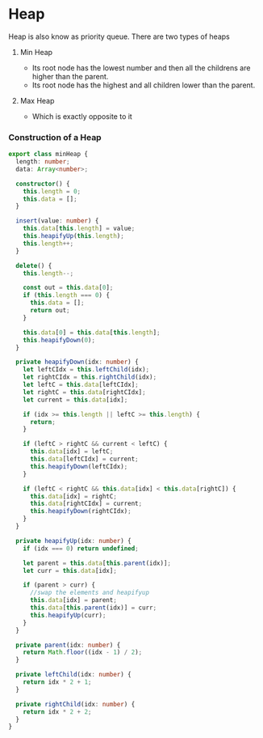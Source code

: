 # Heap

Heap is also know as priority queue. There are two types of heaps

1. Min Heap

   - Its root node has the lowest number and then all the childrens are higher than the parent.
   - Its root node has the highest and all children lower than the parent.

2. Max Heap
   - Which is exactly opposite to it

### Construction of a Heap

```typescript
export class minHeap {
  length: number;
  data: Array<number>;

  constructor() {
    this.length = 0;
    this.data = [];
  }

  insert(value: number) {
    this.data[this.length] = value;
    this.heapifyUp(this.length);
    this.length++;
  }

  delete() {
    this.length--;

    const out = this.data[0];
    if (this.length === 0) {
      this.data = [];
      return out;
    }

    this.data[0] = this.data[this.length];
    this.heapifyDown(0);
  }

  private heapifyDown(idx: number) {
    let leftCIdx = this.leftChild(idx);
    let rightCIdx = this.rightChild(idx);
    let leftC = this.data[leftCIdx];
    let rightC = this.data[rightCIdx];
    let current = this.data[idx];

    if (idx >= this.length || leftC >= this.length) {
      return;
    }

    if (leftC > rightC && current < leftC) {
      this.data[idx] = leftC;
      this.data[leftCIdx] = current;
      this.heapifyDown(leftCIdx);
    }

    if (leftC < rightC && this.data[idx] < this.data[rightC]) {
      this.data[idx] = rightC;
      this.data[rightCIdx] = current;
      this.heapifyDown(rightCIdx);
    }
  }

  private heapifyUp(idx: number) {
    if (idx === 0) return undefined;

    let parent = this.data[this.parent(idx)];
    let curr = this.data[idx];

    if (parent > curr) {
      //swap the elements and heapifyup
      this.data[idx] = parent;
      this.data[this.parent(idx)] = curr;
      this.heapifyUp(curr);
    }
  }

  private parent(idx: number) {
    return Math.floor((idx - 1) / 2);
  }

  private leftChild(idx: number) {
    return idx * 2 + 1;
  }

  private rightChild(idx: number) {
    return idx * 2 + 2;
  }
}
```
